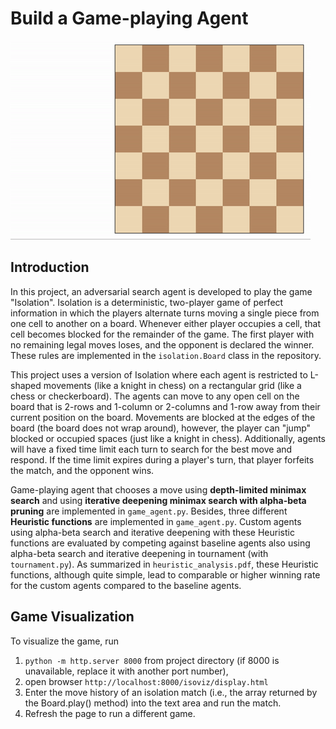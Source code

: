 
# Build a Game-playing Agent

![Example game of isolation](./images/viz.gif)

## Introduction

In this project, an adversarial search agent is developed to play the game "Isolation". Isolation is a deterministic, two-player game of perfect information in which the players alternate turns moving a single piece from one cell to another on a board. Whenever either player occupies a cell, that cell becomes blocked for the remainder of the game.  The first player with no remaining legal moves loses, and the opponent is declared the winner. These rules are implemented in the `isolation.Board` class in the repository. 

This project uses a version of Isolation where each agent is restricted to L-shaped movements (like a knight in chess) on a rectangular grid (like a chess or checkerboard). The agents can move to any open cell on the board that is 2-rows and 1-column or 2-columns and 1-row away from their current position on the board. Movements are blocked at the edges of the board (the board does not wrap around), however, the player can "jump" blocked or occupied spaces (just like a knight in chess). Additionally, agents will have a fixed time limit each turn to search for the best move and respond. If the time limit expires during a player's turn, that player forfeits the match, and the opponent wins.

Game-playing agent that chooses a move using **depth-limited minimax search** and using **iterative deepening minimax search with alpha-beta pruning** are implemented in `game_agent.py`. Besides, three different **Heuristic functions** are implemented in `game_agent.py`. Custom agents using alpha-beta search and iterative deepening with these Heuristic functions are evaluated by competing against baseline agents also using alpha-beta search and iterative deepening in tournament (with `tournament.py`). As summarized in `heuristic_analysis.pdf`, these Heuristic functions, although quite simple, lead to comparable or higher winning rate for the custom agents compared to the baseline agents. 

## Game Visualization

To visualize the game, run
1. ```python -m http.server 8000``` from project directory (if 8000 is unavailable, replace it with another port number),  
2. open browser ```http://localhost:8000/isoviz/display.html```  
3. Enter the move history of an isolation match (i.e., the array returned by the Board.play() method) into the text area and run the match.  
4. Refresh the page to run a different game.


